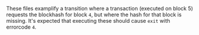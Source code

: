 These files examplify a transition where a transaction (executed on block 5) requests
the blockhash for block `4`, but where the hash for that block is missing. 
It's expected that executing these should cause `exit` with errorcode `4`.
